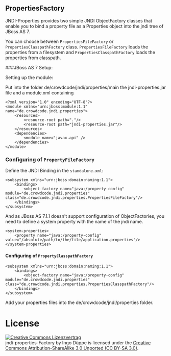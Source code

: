 ## PropertiesFactory 
           
JNDI-Properties provides two simple JNDI ObjectFactory classes that enable you to bind a property file as a Properties object into the jndi tree of JBoss AS 7.

You can choose between `PropertiesFileFactory` or `PropertiesClasspathFactory` class. 
`PropertiesFileFactory` loads the properties from a filesystem and `PropertiesClasspathFactory` loads the properties from classpath.  

###JBoss AS 7 Setup:
                                                    
Setting up the module:

Put into the folder de/crowdcode/jndi/properties/main the jndi-properties.jar file and a module.xml containing

    <?xml version="1.0" encoding="UTF-8"?>
    <module xmlns="urn:jboss:module:1.1" name="de.crowdcode.jndi.properties">
	    <resources>
		    <resource-root path="."/>
		    <resource-root path="jndi-properties.jar"/>
	    </resources>  
	    <dependencies>
	  	    <module name="javax.api" />
        </dependencies>
    </module>

### Configuring of `PropertyFileFactory`

Define the JNDI Binding in the `standalone.xml`:

    <subsystem xmlns="urn:jboss:domain:naming:1.1">
        <bindings>
            <object-factory name="java:/property-config" module="de.crowdcode.jndi.properties" class="de.crowdcode.jndi.properties.PropertiesFileFactory"/>
        </bindings>
    </subsystem>                                                                                                                                              

And as JBoss AS 7.1.1 doesn't support configuration of ObjectFactories, you need to define a system property with the name of the jndi name.

    <system-properties>
        <property name="java:/property-config" value="/absolute/path/to/the/file/application.properties"/>
    </system-properties>

#### Configuring of `PropertyClasspathFactory`

    <subsystem xmlns="urn:jboss:domain:naming:1.1">
        <bindings>
            <object-factory name="java:/property-config" module="de.crowdcode.jndi.properties" class="de.crowdcode.jndi.properties.PropertiesClasspathFactory"/>
        </bindings>
    </subsystem>                                                                                                                                              
	
Add your properties files into the de/crowdcode/jndi/properties folder.

# License

<a rel="license" href="http://creativecommons.org/licenses/by-sa/3.0/">
	<img alt="Creative Commons Lizenzvertrag" style="border-width:0" src="http://i.creativecommons.org/l/by-sa/3.0/88x31.png" />
</a>
<br />   

<subsystem xmlns="urn:jboss:domain:naming:1.1">
    <bindings>
        <object-factory name="java:/property-config" module="de.crowdcode.jndi.properties" class="de.crowdcode.jndi.properties.PropertiesFactory"/>
    </bindings>
</subsystem>

<span xmlns:dct="http://purl.org/dc/terms/" href="http://purl.org/dc/dcmitype/Text" property="dct:title" rel="dct:type">
	jndi-properties-Factory
</span> 
by 
<span xmlns:cc="http://creativecommons.org/ns#" property="cc:attributionName">Ingo Düppe</span> 
is licensed under the 
<a rel="license" href="http://creativecommons.org/licenses/by-sa/3.0/">Creative Commons Attribution-ShareAlike 3.0 Unported (CC BY-SA 3.0)</a>.